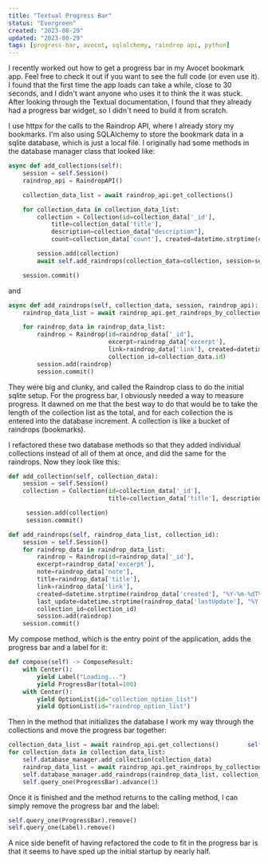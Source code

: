 ```yaml
---
title: "Textual Progress Bar"
status: "Evergreen"
created: "2023-08-29"
updated: "2023-08-29"
tags: [progress-bar, avocet, sqlalchemy, raindrop api, python]
---
```

I recently worked out how to get a progress bar in my Avocet bookmark app. Feel free to check it out if you want to see the full code (or even use it). I found that the first time the app loads can take a while, close to 30 seconds, and I didn't want anyone who uses it to think the it was stuck. After looking through the Textual documentation, I found that they already had a progress bar widget, so I didn't need to build it from scratch.

I use httpx for the calls to the Raindrop API, where I already story my bookmarks. I'm also using SQLAlchemy to store the bookmark data in a sqlite database, which is just a local file. I originally had some methods in the database manager class that looked like:

```python
async def add_collections(self):
    session = self.Session()
    raindrop_api = RaindropAPI()

    collection_data_list = await raindrop_api.get_collections()

    for collection_data in collection_data_list:
        collection = Collection(id=collection_data['_id'],
            title=collection_data['title'],
            description=collection_data["description"], 
            count=collection_data['count'], created=datetime.strptime(collection_data['created'], "%Y-%m-%dT%H:%M:%S.%fZ"), last_update=datetime.strptime(collection_data['lastUpdate'], "%Y-%m-%dT%H:%M:%S.%fZ"))

        session.add(collection)
        await self.add_raindrops(collection_data=collection, session=session, raindrop_api=raindrop_api)

    session.commit()
```

and

```python
async def add_raindrops(self, collection_data, session, raindrop_api):
    raindrop_data_list = await raindrop_api.get_raindrops_by_collection_id(collection_data.id)

    for raindrop_data in raindrop_data_list:
        raindrop = Raindrop(id=raindrop_data['_id'],
                            excerpt=raindrop_data['excerpt'],
                            link=raindrop_data['link'], created=datetime.strptime(raindrop_data['created'], "%Y-%m-%dT%H:%M:%S.%fZ"), last_update=datetime.strptime(raindrop_data['lastUpdate'], "%Y-%m-%dT%H:%M:%S.%fZ"),
                            collection_id=collection_data.id)
        session.add(raindrop)
        session.commit()
```

They were big and clunky, and called the Raindrop class to do the initial sqlite setup. For the progress bar, I obviously needed a way to measure progress. It dawned on me that the best way to do that would be to take the length of the collection list as the total, and for each collection the is entered into the database increment. A collection is like a bucket of raindrops (bookmarks).

I refactored these two database methods so that they added individual collections instead of all of them at once, and did the same for the raindrops. Now they look like this:

```python
def add_collection(self, collection_data):
    session = self.Session()
    collection = Collection(id=collection_data['_id'],
                            title=collection_data['title'], description=collection_data["description"], count=collection_data['count'], created=datetime.strptime(collection_data['created'], "%Y-%m-%dT%H:%M:%S.%fZ"), last_update=datetime.strptime(collection_data['lastUpdate'], "%Y-%m-%dT%H:%M:%S.%fZ"))

     session.add(collection)        
     session.commit()

def add_raindrops(self, raindrop_data_list, collection_id):
    session = self.Session()
    for raindrop_data in raindrop_data_list:
        raindrop = Raindrop(id=raindrop_data['_id'],
        excerpt=raindrop_data['excerpt'],
        note=raindrop_data['note'],
        title=raindrop_data['title'],
        link=raindrop_data['link'],
        created=datetime.strptime(raindrop_data['created'], "%Y-%m-%dT%H:%M:%S.%fZ"),
        last_update=datetime.strptime(raindrop_data['lastUpdate'], "%Y-%m-%dT%H:%M:%S.%fZ"),
        collection_id=collection_id)
        session.add(raindrop)
    session.commit()
```

My compose method, which is the entry point of the application, adds the progress bar and a label for it:

```python
def compose(self) -> ComposeResult:
    with Center():
        yield Label("Loading...")
        yield ProgressBar(total=100)
    with Center():
        yield OptionList(id="collection_option_list")
        yield OptionList(id="raindrop_option_list")
```

Then in the method that initializes the database I work my way through the collections and move the progress bar together:

```python
collection_data_list = await raindrop_api.get_collections()        self.query_one(ProgressBar).update(total=len(collection_data_list))
for collection_data in collection_data_list:
    self.database_manager.add_collection(collection_data)
    raindrop_data_list = await raindrop_api.get_raindrops_by_collection_id(collection_data["_id"])
    self.database_manager.add_raindrops(raindrop_data_list, collection_data["_id"])
    self.query_one(ProgressBar).advance(1)
```

Once it is finished and the method returns to the calling method, I can simply remove the progress bar and the label:

```python
self.query_one(ProgressBar).remove()
self.query_one(Label).remove()
```

A nice side benefit of having refactored the code to fit in the progress bar is that it seems to have sped up the initial startup by nearly half.